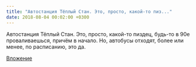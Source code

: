 ```yaml
---
title: "Автостанция Тёплый Стан. Это, просто, какой-то пиз..."
date: 2018-08-04 00:02:00 +0300
---
```


Автостанция Тёплый Стан. Это, просто, какой-то пиздец, будь-то в 90е проваливаешься, причём в начало. Но, автобусы отходят, более или менее, по расписанию, это да.

[Вложение](/assets/vk_photos/1/OxHYPtJ-Ki8.jpg)

